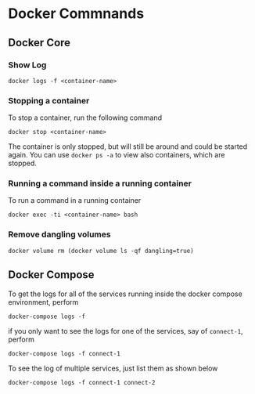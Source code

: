 # Docker Commnands

## Docker Core

### Show Log

```
docker logs -f <container-name>
```

### Stopping a container

To stop a container, run the following command

```
docker stop <container-name>
```

The container is only stopped, but will still be around and could be started again. You can use `docker ps -a` to view also containers, which are stopped.

### Running a command inside a running container

To run a command in a running container

```
docker exec -ti <container-name> bash
```

### Remove dangling volumes

```
docker volume rm (docker volume ls -qf dangling=true)
```


## Docker Compose

To get the logs for all of the services running inside the docker compose environment, perform

```
docker-compose logs -f
```

if you only want to see the logs for one of the services, say of `connect-1`, perform


```
docker-compose logs -f connect-1
```

To see the log of multiple services, just list them as shown below

```
docker-compose logs -f connect-1 connect-2
```

